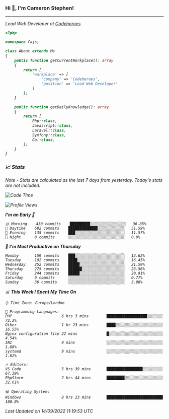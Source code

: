 ### Hi 👋, I'm Cameron Stephen!
<hr>
<p><em>Lead Web Developer at <a href="https://codeheroes.co.uk">Codeheroes</a></p>


```php
<?php

namespace Cajs;

class About extends Me
{
    public function getCurrentWorkplace(): array
    {
        return [
            'workplace' => [
                'company' => 'Codeheroes',
                'position' => 'Lead Web Developer'
            ]
        ];
    }

    public function getDailyKnowledge(): array
    {
        return [
            Php::class,
            Javascript::class,
            Laravel::class,
            Symfony::class,
            Go::class,
        ];
    }
}
```

### 📈 Stats
<p><em>Note - Stats are calculated as the last 7 days from yesterday. Today's stats are not included.</em></p>


<!--START_SECTION:waka-->
![Code Time](http://img.shields.io/badge/Code%20Time-3%2C111%20hrs%2046%20mins-blue)

![Profile Views](http://img.shields.io/badge/Profile%20Views-0-blue)

**I'm an Early 🐤** 

```text
🌞 Morning    430 commits    █████████░░░░░░░░░░░░░░░░   36.85% 
🌆 Daytime    602 commits    █████████████░░░░░░░░░░░░   51.59% 
🌃 Evening    135 commits    ███░░░░░░░░░░░░░░░░░░░░░░   11.57% 
🌙 Night      0 commits      ░░░░░░░░░░░░░░░░░░░░░░░░░   0.0%

```
📅 **I'm Most Productive on Thursday** 

```text
Monday       159 commits    ███░░░░░░░░░░░░░░░░░░░░░░   13.62% 
Tuesday      192 commits    ████░░░░░░░░░░░░░░░░░░░░░   16.45% 
Wednesday    252 commits    █████░░░░░░░░░░░░░░░░░░░░   21.59% 
Thursday     275 commits    ██████░░░░░░░░░░░░░░░░░░░   23.56% 
Friday       244 commits    █████░░░░░░░░░░░░░░░░░░░░   20.91% 
Saturday     9 commits      ░░░░░░░░░░░░░░░░░░░░░░░░░   0.77% 
Sunday       36 commits     ░░░░░░░░░░░░░░░░░░░░░░░░░   3.08%

```


📊 **This Week I Spent My Time On** 

```text
⌚︎ Time Zone: Europe/London

💬 Programming Languages: 
PHP                      6 hrs 3 mins        ██████████████████░░░░░░░   72.2% 
Other                    1 hr 23 mins        ████░░░░░░░░░░░░░░░░░░░░░   16.55% 
Nginx configuration file 22 mins             █░░░░░░░░░░░░░░░░░░░░░░░░   4.54% 
INI                      9 mins              ░░░░░░░░░░░░░░░░░░░░░░░░░   1.88% 
systemd                  9 mins              ░░░░░░░░░░░░░░░░░░░░░░░░░   1.82%

🔥 Editors: 
VS Code                  5 hrs 39 mins       ████████████████░░░░░░░░░   67.39% 
PhpStorm                 2 hrs 44 mins       ████████░░░░░░░░░░░░░░░░░   32.61%

💻 Operating System: 
Windows                  8 hrs 23 mins       █████████████████████████   100.0%

```


 Last Updated on 14/09/2022 11:19:53 UTC
<!--END_SECTION:waka-->
